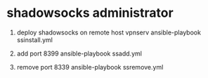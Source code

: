# shadowsocks administrator

1. deploy shadowsocks on remote host vpnserv
ansible-playbook ssinstall.yml

2. add port 8399
ansible-playbook ssadd.yml
3. remove port 8339
ansible-playbook ssremove.yml
